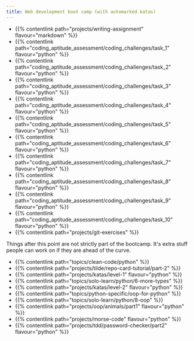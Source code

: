 ```yaml
---
title: Web development boot camp (with automarked katas)
---
```


- {{% contentlink path="projects/writing-assignment" flavour="markdown" %}}
- {{% contentlink path="coding_aptitude_assessment/coding_challenges/task_1" flavour="python" %}}
- {{% contentlink path="coding_aptitude_assessment/coding_challenges/task_2" flavour="python" %}}
- {{% contentlink path="coding_aptitude_assessment/coding_challenges/task_3" flavour="python" %}}
- {{% contentlink path="coding_aptitude_assessment/coding_challenges/task_4" flavour="python" %}}
- {{% contentlink path="coding_aptitude_assessment/coding_challenges/task_5" flavour="python" %}}
- {{% contentlink path="coding_aptitude_assessment/coding_challenges/task_6" flavour="python" %}}
- {{% contentlink path="coding_aptitude_assessment/coding_challenges/task_7" flavour="python" %}}
- {{% contentlink path="coding_aptitude_assessment/coding_challenges/task_8" flavour="python" %}}
- {{% contentlink path="coding_aptitude_assessment/coding_challenges/task_9" flavour="python" %}}
- {{% contentlink path="coding_aptitude_assessment/coding_challenges/task_10" flavour="python" %}}
- {{% contentlink path="projects/git-exercises" %}}

Things after this point are not strictly part of the bootcamp. It's extra stuff people can work on if they are ahead of the curve.

- {{% contentlink path="topics/clean-code/python" %}}
- {{% contentlink path="projects/tilde/repo-card-tutorial/part-2" %}}
- {{% contentlink path="projects/katas/level-1" flavour="python" %}}
- {{% contentlink path="topics/solo-learn/python/6-more-types" %}}
- {{% contentlink path="projects/katas/level-2" flavour="python" %}}
- {{% contentlink path="topics/python-specific/oop-for-python" %}}
- {{% contentlink path="topics/solo-learn/python/8-oop" %}}
- {{% contentlink path="projects/oop/animals/part1"  flavour="python" %}}
- {{% contentlink path="projects/morse-code" flavour="python" %}}
- {{% contentlink path="projects/tdd/password-checker/part2" flavour="python" %}}
